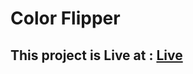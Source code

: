 # Color Flipper

## This project is Live at : [Live](https://jamshaidkhan065.github.io/color-flipper/)

